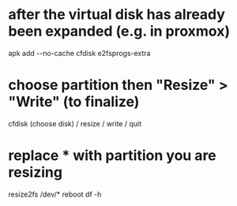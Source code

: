 # after the virtual disk has already been expanded (e.g. in proxmox)

apk add --no-cache cfdisk e2fsprogs-extra

# choose partition then "Resize" > "Write" (to finalize)
cfdisk
(choose disk) / resize / write / quit
# replace * with partition you are resizing
resize2fs /dev/*
reboot
df -h
